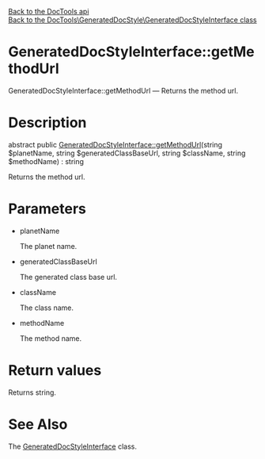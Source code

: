 [Back to the DocTools api](https://github.com/lingtalfi/DocTools/blob/master/doc/api/DocTools.md)<br>
[Back to the DocTools\GeneratedDocStyle\GeneratedDocStyleInterface class](https://github.com/lingtalfi/DocTools/blob/master/doc/api/DocTools/GeneratedDocStyle/GeneratedDocStyleInterface.md)


GeneratedDocStyleInterface::getMethodUrl
================



GeneratedDocStyleInterface::getMethodUrl — Returns the method url.




Description
================


abstract public [GeneratedDocStyleInterface::getMethodUrl](https://github.com/lingtalfi/DocTools/blob/master/doc/api/DocTools/GeneratedDocStyle/GeneratedDocStyleInterface/getMethodUrl.md)(string $planetName, string $generatedClassBaseUrl, string $className, string $methodName) : string




Returns the method url.




Parameters
================


- planetName

    The planet name.

- generatedClassBaseUrl

    The generated class base url.

- className

    The class name.

- methodName

    The method name.


Return values
================

Returns string.







See Also
================

The [GeneratedDocStyleInterface](https://github.com/lingtalfi/DocTools/blob/master/doc/api/DocTools/GeneratedDocStyle/GeneratedDocStyleInterface.md) class.
